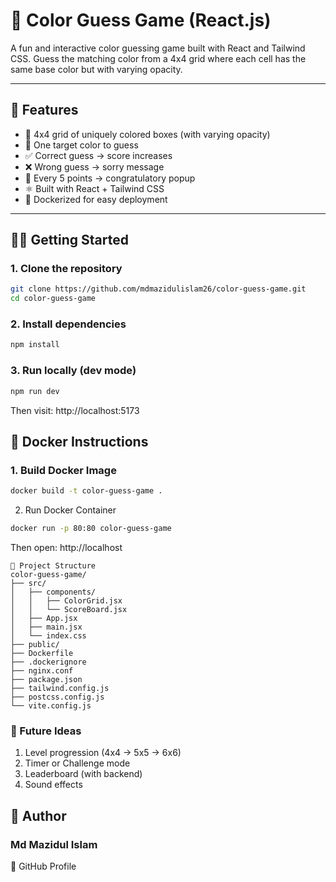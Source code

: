 # 🎯 Color Guess Game (React.js)

A fun and interactive color guessing game built with React and Tailwind CSS. Guess the matching color from a 4x4 grid where each cell has the same base color but with varying opacity.

---

## 🚀 Features

- 🎨 4x4 grid of uniquely colored boxes (with varying opacity)
- 🧠 One target color to guess
- ✅ Correct guess → score increases
- ❌ Wrong guess → sorry message
- 🎉 Every 5 points → congratulatory popup
- ⚛️ Built with React + Tailwind CSS
- 🐳 Dockerized for easy deployment

---

## 🧑‍💻 Getting Started

### 1. Clone the repository

```bash
git clone https://github.com/mdmazidulislam26/color-guess-game.git
cd color-guess-game
```
### 2. Install dependencies
```bash
npm install
```
### 3. Run locally (dev mode)
```bash
npm run dev
```
Then visit: http://localhost:5173

## 🐳 Docker Instructions
### 1. Build Docker Image
```bash
docker build -t color-guess-game .
```

2. Run Docker Container
```bash
docker run -p 80:80 color-guess-game
```
Then open: http://localhost

```
📁 Project Structure
color-guess-game/
├── src/
│   ├── components/
│   │   ├── ColorGrid.jsx
│   │   └── ScoreBoard.jsx
│   ├── App.jsx
│   ├── main.jsx
│   └── index.css
├── public/
├── Dockerfile
├── .dockerignore
├── nginx.conf
├── package.json
├── tailwind.config.js
├── postcss.config.js
└── vite.config.js
```
### 🧠 Future Ideas
1. Level progression (4x4 → 5x5 → 6x6)
2. Timer or Challenge mode
3. Leaderboard (with backend)
4. Sound effects

## 👤 Author
### Md Mazidul Islam
🔗 GitHub Profile
